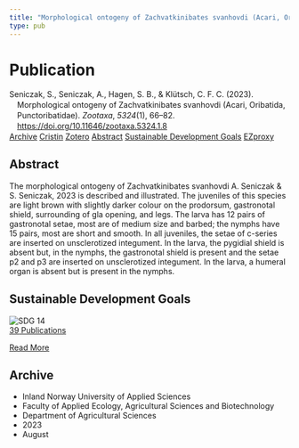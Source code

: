 ```yaml
---
title: "Morphological ontogeny of Zachvatkinibates svanhovdi (Acari, Oribatida, Punctoribatidae)"
type: pub
---
```

<h1>Publication</h1>
<article id="csl-bib-container-8GNJGGNJ" class="csl-bib-container">
  <div class="csl-bib-body" style="line-height: 1.35; padding-left: 1em; text-indent:-1em;">
  <div class="csl-entry">Seniczak, S., Seniczak, A., Hagen, S. B., &amp; Kl&#xFC;tsch, C. F. C. (2023). Morphological ontogeny of Zachvatkinibates svanhovdi (Acari, Oribatida, Punctoribatidae). <i>Zootaxa</i>, <i>5324</i>(1), 66&#x2013;82. <a href="https://doi.org/10.11646/zootaxa.5324.1.8">https://doi.org/10.11646/zootaxa.5324.1.8</a></div>
</div>
  <div class="csl-bib-buttons">
    <a href="#taxonomy-article-8GNJGGNJ" class="csl-bib-button">Archive</a>
    <a href="https://app.cristin.no/results/show.jsf?id=2170801" alt="Cristin URL" class="csl-bib-button">Cristin</a>
    <a href="http://zotero.org/groups/5022929/items/8GNJGGNJ" alt="Zotero URL" class="csl-bib-button">Zotero</a>
    <a href="#abstract-article-8GNJGGNJ" class="csl-bib-button">Abstract</a>
    <a href="#sdg-article-8GNJGGNJ" class="csl-bib-button">Sustainable Development Goals</a>
    <a href="http://ezproxy.inn.no/login?url=https://doi.org/10.11646/zootaxa.5324.1.8" class="csl-bib-button">EZproxy</a>
  </div>
  <div id="csl-bib-meta-container-8GNJGGNJ"></div>
</article>
<div id="csl-bib-meta-8GNJGGNJ" class="csl-bib-meta">
  <article id="abstract-article-8GNJGGNJ" class="abstract-article">
    <h1>Abstract</h1>
    The morphological ontogeny of Zachvatkinibates svanhovdi A. Seniczak &amp; S. Seniczak, 2023 is described and illustrated. The juveniles of this species are light brown with slightly darker colour on the prodorsum, gastronotal shield, surrounding of gla opening, and legs. The larva has 12 pairs of gastronotal setae, most are of medium size and barbed; the nymphs have 15 pairs, most are short and smooth. In all juveniles, the setae of c-series are inserted on unsclerotized integument. In the larva, the pygidial shield is absent but, in the nymphs, the gastronotal shield is present and the setae p2 and p3 are inserted on unsclerotized integument. In the larva, a humeral organ is absent but is present in the nymphs. 
  </article>
  <article id="sdg-article-8GNJGGNJ" class="sdg-article">
    <h1>Sustainable Development Goals</h1>
    <div class="sdg-container"><div id="sdg14" class="sdg">
<img src="{{< params subfolder >}}images/sdg/sdg14_en.png" class="image" alt="SDG 14">
<div class="sdg-overlay">
<a href="{{< params subfolder >}}en/archive/?sdg=14#archive" class="sdg-publication-count"><span>39</span> Publications</a>
<p><a href="https://sdgs.un.org/goals/goal14" class="sdg-read-more">Read More</a></p>
</div>
</div></div>
  </article>
  <article id="taxonomy-article-8GNJGGNJ" class="taxonomy-article">
    <h1>Archive</h1>
    <ul>
      <li>Inland Norway University of Applied Sciences</li>
      <li>Faculty of Applied Ecology, Agricultural Sciences and Biotechnology</li>
      <li>Department of Agricultural Sciences</li>
      <li>2023</li>
      <li>August</li>
    </ul>
  </article>
</div>
